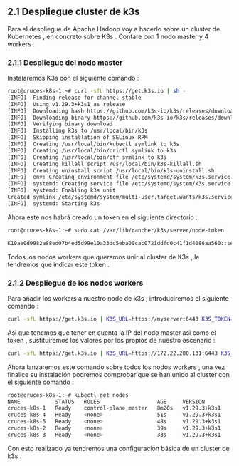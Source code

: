 ## 2.1 Despliegue cluster de k3s

Para el despliegue de Apache Hadoop voy a hacerlo sobre un cluster de Kubernetes , en concreto sobre K3s . Contare con 1 nodo master y 4 workers .



### 2.1.1 Despliegue del nodo master

Instalaremos K3s con el siguiente comando :

```bash
root@cruces-k8s-1:~# curl -sfL https://get.k3s.io | sh -
[INFO]  Finding release for channel stable
[INFO]  Using v1.29.3+k3s1 as release
[INFO]  Downloading hash https://github.com/k3s-io/k3s/releases/download/v1.29.3+k3s1/sha256sum-amd64.txt
[INFO]  Downloading binary https://github.com/k3s-io/k3s/releases/download/v1.29.3+k3s1/k3s
[INFO]  Verifying binary download
[INFO]  Installing k3s to /usr/local/bin/k3s
[INFO]  Skipping installation of SELinux RPM
[INFO]  Creating /usr/local/bin/kubectl symlink to k3s
[INFO]  Creating /usr/local/bin/crictl symlink to k3s
[INFO]  Creating /usr/local/bin/ctr symlink to k3s
[INFO]  Creating killall script /usr/local/bin/k3s-killall.sh
[INFO]  Creating uninstall script /usr/local/bin/k3s-uninstall.sh
[INFO]  env: Creating environment file /etc/systemd/system/k3s.service.env
[INFO]  systemd: Creating service file /etc/systemd/system/k3s.service
[INFO]  systemd: Enabling k3s unit
Created symlink /etc/systemd/system/multi-user.target.wants/k3s.service → /etc/systemd/system/k3s.service.
[INFO]  systemd: Starting k3s

```

Ahora este nos habrá creado un token en el siguiente directorio :

```bash
root@cruces-k8s-1:~# sudo cat /var/lib/rancher/k3s/server/node-token 

K10ae0d9982a88ed07b4ed5d99e10a33dd5eba00cac0721ddfd0c41f1d4086aa560::server:df1969e7f674509c4523fd47fd5ffa0d
```

Todos los nodos workers que queramos unir al cluster de K3s , le tendremos que indicar este token .

### 2.1.2 Despliegue de los nodos workers 

Para añadir los workers a nuestro nodo de k3s , introduciremos el siguiente comando :

```bash
curl -sfL https://get.k3s.io | K3S_URL=https://myserver:6443 K3S_TOKEN=mynodetoken sh -
```

Asi que tenemos que tener en cuenta la IP del nodo master asi como el token , sustituiremos los valores por los propios de nuestro escenario :

```bash
curl -sfL https://get.k3s.io | K3S_URL=https://172.22.200.131:6443 K3S_TOKEN=K10ae0d9982a88ed07b4ed5d99e10a33dd5eba00cac0721ddfd0c41f1d4086aa560::server:df1969e7f674509c4523fd47fd5ffa0d sh -
```

Ahora lanzaremos este comando sobre todos los nodos workers , una vez finalice su instalación podremos comprobar que se han unido al cluster con el siguiente comando :

```bash
root@cruces-k8s-1:~# kubectl get nodes
NAME           STATUS   ROLES                  AGE     VERSION
cruces-k8s-1   Ready    control-plane,master   8m20s   v1.29.3+k3s1
cruces-k8s-4   Ready    <none>                 51s     v1.29.3+k3s1
cruces-k8s-5   Ready    <none>                 48s     v1.29.3+k3s1
cruces-k8s-2   Ready    <none>                 39s     v1.29.3+k3s1
cruces-k8s-3   Ready    <none>                 33s     v1.29.3+k3s1
```

Con esto realizado ya tendremos una configuración básica de un cluster de k3s .

